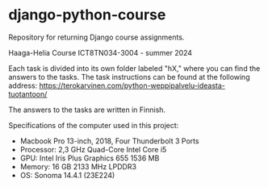 # django-python-course
Repository for returning Django course assignments.


Haaga-Helia Course ICT8TN034-3004 - summer 2024

Each task is divided into its own folder labeled "hX," where you can find the answers to the tasks. The task instructions can be found at the following address: https://terokarvinen.com/python-weppipalvelu-ideasta-tuotantoon/

The answers to the tasks are written in Finnish.

Specifications of the computer used in this project:

- Macbook Pro 13-inch, 2018, Four Thunderbolt 3 Ports
- Processor: 2,3 GHz Quad-Core Intel Core i5
- GPU: Intel Iris Plus Graphics 655 1536 MB
- Memory: 16 GB 2133 MHz LPDDR3
- OS: Sonoma 14.4.1 (23E224)
